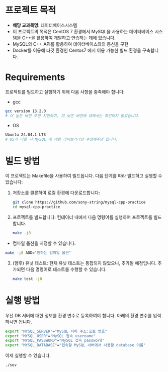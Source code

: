 # 프로젝트 목적

- **해당 교과목명**: 데이터베이스시스템
- 이 프로젝트의 목적은 CentOS 7 환경에서 MySQL을 사용하는 데이터베이스 시스템을 C++을 활용하여 개발하고 연습하는 데에 있습니다. 
- MySQL의 C++ API를 활용하여 데이터베이스와의 통신을 구현
- Docker를 이용해 타깃 환경인 Centos7 에서 이용 가능한 빌드 환경을 구축합니다. 

# Requirements

프로젝트를 빌드하고 실행하기 위해 다음 사항을 충족해야 합니다:
- gcc
```bash
gcc version 13.2.0
# 더 높은 버전 또한 지원하며, 더 낮은 버전에 대해서는 확인되지 않았습니다.
```

- OS
```bash
Ubuntu 24.04.1 LTS
# OS가 다를 시 MySQL 에 대한 라이브러리만 수정해주면 됩니다.
```

# 빌드 방법

이 프로젝트는 Makefile을 사용하여 빌드됩니다. 다음 단계를 따라 빌드하고 실행할 수 있습니다:

1. 저장소를 클론하여 로컬 환경에 다운로드합니다:
   ```bash
   git clone https://github.com/sony-string/mysql-cpp-practice
   cd mysql-cpp-practice
   ```

2. 프로젝트를 빌드합니다:
   컨테이너 내에서 다음 명령어를 실행하여 프로젝트를 빌드합니다.
   ```bash
   make -j8
   ```
  - 컴파일 옵션을 지정할 수 있습니다.
  ```bash
  make -j8 ADD="원하는 컴파일 옵션" 
  ```

3. (향후) 유닛 테스트:
   현재 유닛 테스트는 통합되지 않았으나, 추가될 예정입니다. 추가되면 다음 명령어로 테스트를 수행할 수 있습니다.
   ```bash
   make test -j8
   ```

# 실행 방법

우선 DB 서버에 대한 정보를 환경 변수로 등록하여야 합니다.
아래의 환경 변수를 입력하시면 됩니다.
```bash
export "MYSQL_SERVER"="MySQL 서버 주소:포트 번호"
export "MYSQL_USER"="MySQL 접속 username"
export "MYSQL_PASSWORD"="MySQL 접속 password"
export "MYSQL_DATABASE"="접속할 MySQL 서버에서 사용할 database 이름"

```
이제 실행할 수 있습니다.
```bash
./sev
```